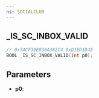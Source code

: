 ```yaml
---
ns: SOCIALCLUB
---
```

## _IS_SC_INBOX_VALID

```c
// 0x74CF39E030A382C4 0xD1ED1D48
BOOL _IS_SC_INBOX_VALID(int p0);
```

## Parameters
* **p0**:
